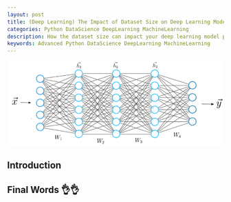 ```yaml
---
layout: post
title: (Deep Learning) The Impact of Dataset Size on Deep Learning Models 
categories: Python DataScience DeepLearning MachineLearning
description: How the dataset size can impact your deep learning model performance
keywords: Advanced Python DataScience DeepLearning MachineLearning
---
```


![DeepLearning Logo](/images/blog/deep-learning.png)

## Introduction


## Final Words 👌👌
